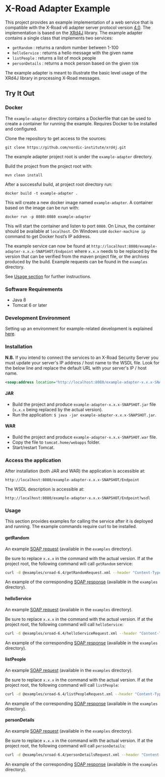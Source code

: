# X-Road Adapter Example

This project provides an example implementation of a web service that is compatible with the X-Road v6 adapter server protocol version [4.0](https://github.com/nordic-institute/X-Road/blob/develop/doc/Protocols/pr-mess_x-road_message_protocol.md). The implementation is based on the [XRd4J](https://github.com/nordic-institute/xrd4j) library. The example adapter contains a single class that
implements two services:

* `getRandom` : returns a random number between 1-100
* `helloService` : returns a hello message with the given name
* `listPeople` : returns a list of mock people
* `personDetails` : returns a mock person based on the given `SSN`

The example adapter is meant to illustrate the basic level usage of the XRd4J library in processing X-Road messages.

## Try It Out

### Docker

The `example-adapter` directory contains a Dockerfile that can be used to create a container for running the example. Requires Docker to be installed and configured.

Clone the repository to get access to the sources:

```
git clone https://github.com/nordic-institute/xrd4j.git
```

The example adapter project root is under the `example-adapter` directory.

Build the project from the project root with:

```
mvn clean install
```

After a successful build, at project root directory run:

```
docker build -t example-adapter .
```

This will create a new docker image named `example-adapter`. A container based on the image can be run with:

```
docker run -p 8080:8080 example-adapter
```

This will start the container and listen to port `8080`. On Linux, the container should be available at `localhost`. On Windows use `docker-machine ip` command to get Docker host’s IP address.

The example service can now be found at `http://localhost:8080/example-adapter-x.x.x-SNAPSHOT/Endpoint` where `x.x.x` needs to be replaced by the version that can be verified from the maven project file, or the archives produced by the build.
Example requests can be found in the `examples` directory.

See [Usage section](#usage) for further instructions.

### Software Requirements

* Java 8
* Tomcat 6 or later

### Development Environment

Setting up an environment for example-related development is explained [here](Setting-up-Development-Environment.md).

### Installation

**N.B.** If you intend to connect the services to an X-Road Security Server you must update your server's IP address / host name to the WSDL file. Look for the below line and replace the default URL with your server's IP / host name.

```XML
<soap:address location="http://localhost:8080/example-adapter-x.x.x-SNAPSHOT/Endpoint" />
```

#### JAR

* Build the project and produce `example-adapter-x.x.x-SNAPSHOT.jar` file (`x.x.x` being replaced by the actual version).
* Run the application: `$ java -jar example-adapter-x.x.x-SNAPSHOT.jar`.

#### WAR

* Build the project and produce `example-adapter-x.x.x-SNAPSHOT.war` file.
* Copy the file to `tomcat.home/webapps` folder.
* Start/restart Tomcat.

### Access the application

After installation (both JAR and WAR) the application is accessible at:

```
http://localhost:8080/example-adapter-x.x.x-SNAPSHOT/Endpoint
```

The WSDL description is accessible at:

```
http://localhost:8080/example-adapter-x.x.x-SNAPSHOT/Endpoint?wsdl
```

### Usage

This section provides examples for calling the service after it is deployed and running. The example commands require curl to be installed.

#### getRandom

An example [SOAP request](examples/xroad-6.4/getRandomRequest.xml) (available in the `examples` directory).

Be sure to replace `x.x.x` in the command with the actual version. If at the project root, the following command will call `getRandom` service:

```bash
curl -d @examples/xroad-6.4/getRandomRequest.xml --header "Content-Type: text/xml" -X POST http://localhost:8080/example-adapter-x.x.x-SNAPSHOT/Endpoint
```

An example of the corresponding [SOAP response](examples/xroad-6.4/getRandomResponse.xml) (available in the `examples` directory).

#### helloService

An example [SOAP request](examples/xroad-6.4/helloServiceRequest.xml) (available in the `examples` directory).

Be sure to replace `x.x.x` in the command with the actual version. If at the project root, the following command will call `helloService`:

```bash
curl -d @examples/xroad-6.4/helloServiceRequest.xml --header "Content-Type: text/xml" -X POST http://localhost:8080/example-adapter-x.x.x-SNAPSHOT/Endpoint
```

An example of the corresponding [SOAP response](examples/xroad-6.4/helloServiceResponse.xml) (available in the `examples` directory).

#### listPeople

An example [SOAP request](examples/xroad-6.4/listPeopleRequest.xml) (available in the `examples` directory).

Be sure to replace `x.x.x` in the command with the actual version. If at the project root, the following command will call `listPeople`:

```bash
curl -d @examples/xroad-6.4/listPeopleRequest.xml --header "Content-Type: text/xml" -X POST http://localhost:8080/example-adapter-x.x.x-SNAPSHOT/Endpoint
```

An example of the corresponding [SOAP response](examples/xroad-6.4/listPeopleResponse.xml) (available in the `examples` directory).

#### personDetails

An example [SOAP request](examples/xroad-6.4/personDetailsRequest.xml) (available in the `examples` directory).

Be sure to replace `x.x.x` in the command with the actual version. If at the project root, the following command will call `personDetails`:

```bash
curl -d @examples/xroad-6.4/personDetailsRequest.xml --header "Content-Type: text/xml" -X POST http://localhost:8080/example-adapter-x.x.x-SNAPSHOT/Endpoint
```

An example of the corresponding [SOAP response](examples/xroad-6.4/personDetailsResponse.xml) (available in the `examples` directory).
